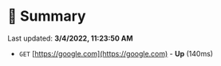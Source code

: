 # 📖 Summary
Last updated: **3/4/2022, 11:23:50 AM**

- `GET` [https://google.com](https://google.com) - **Up** (140ms)
